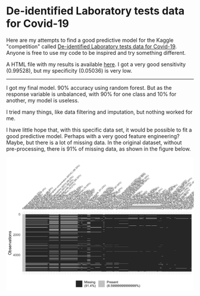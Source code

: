 # De-identified Laboratory tests data for Covid-19

Here are my attempts to find a good predictive model for the Kaggle "competition" called [De-identified Laboratory tests data for Covid-19](https://www.kaggle.com/einsteindata4u/covid19/). Anyone is free to use my code to be inspired and try something different.

A HTML file with my results is available [here](https://htmlpreview.github.io/?https://github.com/mnunes/einstein-covid-19/blob/master/code.html). I got a very good sensitivity (0.99528), but my specificity (0.05036) is very low.

<hr >

I got my final model. 90% accuracy using random forest. But as the response variable is unbalanced, with 90% for one class and 10% for another, my model is useless.

I tried many things, like data filtering and imputation, but nothing worked for me.

I have little hope that, with this specific data set, it would be possible to fit a good predictive model. Perhaps with a very good feature engineering? Maybe, but there is a lot of missing data. In the original dataset, without pre-processing, there is 91% of missing data, as shown in the figure below.

![missing data](download.png)